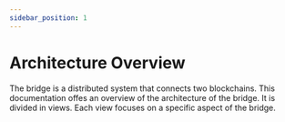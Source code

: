 ```yaml
---
sidebar_position: 1
---
```


# Architecture Overview

The bridge is a distributed system that connects two blockchains. This documentation
offes an overview of the architecture of the bridge. It is divided in views.
Each view focuses on a specific aspect of the bridge.